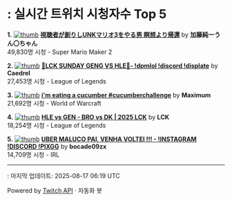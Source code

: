 # : 실시간 트위치 시청자수 Top 5

**1.** [![thumb](https://static-cdn.jtvnw.net/previews-ttv/live_user_kato_junichi0817-320x180.jpg)](https://twitch.tv/加藤純一うん〇ちゃん)
**[視聴者が創りしUNKマリオ3をやる男 瞑想より帰還](https://twitch.tv/加藤純一うん〇ちゃん)** by **加藤純一うん〇ちゃん**<br>49,830명 시청  - Super Mario Maker 2

**2.** [![thumb](https://static-cdn.jtvnw.net/previews-ttv/live_user_caedrel-320x180.jpg)](https://twitch.tv/Caedrel)
**[🔴LCK SUNDAY GENG VS HLE🔴-  !dpmlol !discord !displate](https://twitch.tv/Caedrel)** by **Caedrel**<br>27,453명 시청  - League of Legends

**3.** [![thumb](https://static-cdn.jtvnw.net/previews-ttv/live_user_maximum-320x180.jpg)](https://twitch.tv/Maximum)
**[i'm eating a cucumber #cucumberchallenge](https://twitch.tv/Maximum)** by **Maximum**<br>21,692명 시청  - World of Warcraft

**4.** [![thumb](https://static-cdn.jtvnw.net/previews-ttv/live_user_lck-320x180.jpg)](https://twitch.tv/LCK)
**[HLE vs GEN - BRO vs DK | 2025 LCK](https://twitch.tv/LCK)** by **LCK**<br>18,254명 시청  - League of Legends

**5.** [![thumb](https://static-cdn.jtvnw.net/previews-ttv/live_user_bocade09zx-320x180.jpg)](https://twitch.tv/bocade09zx)
**[UBER MALUCO PAI, VENHA VOLTEI !!! - !INSTAGRAM !DISCORD !PIXGG](https://twitch.tv/bocade09zx)** by **bocade09zx**<br>14,709명 시청  - IRL


---
: 마지막 업데이트: 2025-08-17 06:19 UTC

Powered by [Twitch API](https://dev.twitch.tv/docs/api/reference) · 자동화 봇